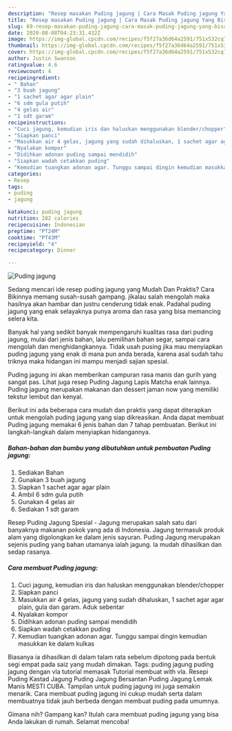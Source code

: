 ```yaml
---
description: "Resep masakan Puding jagung | Cara Masak Puding jagung Yang Bisa Manjain Lidah"
title: "Resep masakan Puding jagung | Cara Masak Puding jagung Yang Bisa Manjain Lidah"
slug: 69-resep-masakan-puding-jagung-cara-masak-puding-jagung-yang-bisa-manjain-lidah
date: 2020-08-08T04:23:31.432Z
image: https://img-global.cpcdn.com/recipes/f5f27a36d64a2591/751x532cq70/puding-jagung-foto-resep-utama.jpg
thumbnail: https://img-global.cpcdn.com/recipes/f5f27a36d64a2591/751x532cq70/puding-jagung-foto-resep-utama.jpg
cover: https://img-global.cpcdn.com/recipes/f5f27a36d64a2591/751x532cq70/puding-jagung-foto-resep-utama.jpg
author: Justin Swanson
ratingvalue: 4.6
reviewcount: 4
recipeingredient:
- " Bahan"
- "3 buah jagung"
- "1 sachet agar agar plain"
- "6 sdm gula putih"
- "4 gelas air"
- "1 sdt garam"
recipeinstructions:
- "Cuci jagung, kemudian iris dan haluskan menggunakan blender/chopper"
- "Siapkan panci"
- "Masukkan air 4 gelas, jagung yang sudah dihaluskan, 1 sachet agar agar plain, gula dan garam. Aduk sebentar"
- "Nyalakan kompor"
- "Didihkan adonan puding sampai mendidih"
- "Siapkan wadah cetakkan puding"
- "Kemudian tuangkan adonan agar. Tunggu sampai dingin kemudian masukkan ke dalam kulkas"
categories:
- Resep
tags:
- puding
- jagung

katakunci: puding jagung 
nutrition: 282 calories
recipecuisine: Indonesian
preptime: "PT24M"
cooktime: "PT43M"
recipeyield: "4"
recipecategory: Dinner

---
```



![Puding jagung](https://img-global.cpcdn.com/recipes/f5f27a36d64a2591/751x532cq70/puding-jagung-foto-resep-utama.jpg)

Sedang mencari ide resep puding jagung yang Mudah Dan Praktis? Cara Bikinnya memang susah-susah gampang. jikalau salah mengolah maka hasilnya akan hambar dan justru cenderung tidak enak. Padahal puding jagung yang enak selayaknya punya aroma dan rasa yang bisa memancing selera kita.

Banyak hal yang sedikit banyak mempengaruhi kualitas rasa dari puding jagung, mulai dari jenis bahan, lalu pemilihan bahan segar, sampai cara mengolah dan menghidangkannya. Tidak usah pusing jika mau menyiapkan puding jagung yang enak di mana pun anda berada, karena asal sudah tahu triknya maka hidangan ini mampu menjadi sajian spesial.

Puding jagung ini akan memberikan campuran rasa manis dan gurih yang sangat pas. Lihat juga resep Puding Jagung Lapis Matcha enak lainnya. Puding jagung merupakan makanan dan dessert jaman now yang memiliki tekstur lembut dan kenyal.


Berikut ini ada beberapa cara mudah dan praktis yang dapat diterapkan untuk mengolah puding jagung yang siap dikreasikan. Anda dapat membuat Puding jagung memakai 6 jenis bahan dan 7 tahap pembuatan. Berikut ini langkah-langkah dalam menyiapkan hidangannya.

<!--inarticleads1-->

##### Bahan-bahan dan bumbu yang dibutuhkan untuk pembuatan Puding jagung:

1. Sediakan  Bahan
1. Gunakan 3 buah jagung
1. Siapkan 1 sachet agar agar plain
1. Ambil 6 sdm gula putih
1. Gunakan 4 gelas air
1. Sediakan 1 sdt garam


Resep Puding Jagung Spesial - Jagung merupakan salah satu dari banyaknya makanan pokok yang ada di Indonesia. Jagung termasuk produk alam yang digolongkan ke dalam jenis sayuran. Puding Jagung merupakan sejenis puding yang bahan utamanya ialah jagung. Ia mudah dihasilkan dan sedap rasanya. 

<!--inarticleads2-->

##### Cara membuat Puding jagung:

1. Cuci jagung, kemudian iris dan haluskan menggunakan blender/chopper
1. Siapkan panci
1. Masukkan air 4 gelas, jagung yang sudah dihaluskan, 1 sachet agar agar plain, gula dan garam. Aduk sebentar
1. Nyalakan kompor
1. Didihkan adonan puding sampai mendidih
1. Siapkan wadah cetakkan puding
1. Kemudian tuangkan adonan agar. Tunggu sampai dingin kemudian masukkan ke dalam kulkas


Biasanya ia dihasilkan di dalam talam rata sebelum dipotong pada bentuk segi empat pada saiz yang mudah dimakan. Tags: puding jagung puding jagung dengan vla tutorial memasak Tutorial membuat with vla. Resepi Puding Kastad Jagung Puding Jagung Bersantan Puding Jagung Lemak Manis MESTI CUBA. Tampilan untuk puding jagung ini juga semakin menarik. Cara membuat puding jagung ini cukup mudah serta dalam membuatnya tidak jauh berbeda dengan membuat puding pada umumnya. 

Gimana nih? Gampang kan? Itulah cara membuat puding jagung yang bisa Anda lakukan di rumah. Selamat mencoba!
